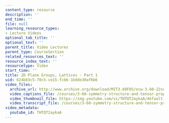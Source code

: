 ```yaml
---
content_type: resource
description: ''
end_time: ''
file: null
learning_resource_types:
- Lecture Videos
optional_tab_title: ''
optional_text: ''
parent_title: Video Lectures
parent_type: CourseSection
related_resources_text: ''
resource_index_text: ''
resourcetype: Video
start_time: ''
title: 2D Plane Groups, Lattices - Part 1
uid: 624b83c5-70c5-ce15-fcb6-1bdde30af6b6
video_files:
  archive_url: http://www.archive.org/download/MIT3.60F05/ocw-3.60-22sep2005-part1-220k.mp4
  video_captions_file: /courses/3-60-symmetry-structure-and-tensor-properties-of-materials-fall-2005/eeb25d54171b5ea39b9b047777db0c78_THTQT2aykaA.vtt
  video_thumbnail_file: https://img.youtube.com/vi/THTQT2aykaA/default.jpg
  video_transcript_file: /courses/3-60-symmetry-structure-and-tensor-properties-of-materials-fall-2005/5be6a34998cb641d45e4967be020e516_THTQT2aykaA.pdf
video_metadata:
  youtube_id: THTQT2aykaA
---
```

